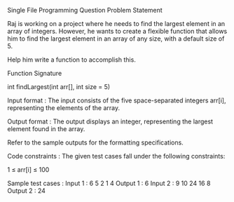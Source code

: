 Single File Programming Question
Problem Statement



Raj is working on a project where he needs to find the largest element in an array of integers. However, he wants to create a flexible function that allows him to find the largest element in an array of any size, with a default size of 5. 



Help him write a function to accomplish this.



Function Signature

int findLargest(int arr[], int size = 5)

Input format :
The input consists of the five space-separated integers arr[i], representing the elements of the array.

Output format :
The output displays an integer, representing the largest element found in the array.



Refer to the sample outputs for the formatting specifications.

Code constraints :
The given test cases fall under the following constraints:

1 ≤ arr[i] ≤ 100

Sample test cases :
Input 1 :
6 5 2 1 4
Output 1 :
6
Input 2 :
9 10 24 16 8
Output 2 :
24